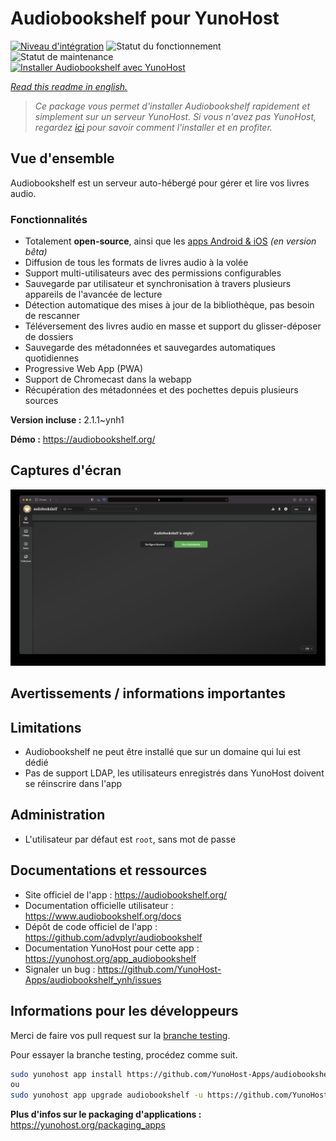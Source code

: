 <!--
N.B.: This README was automatically generated by https://github.com/YunoHost/apps/tree/master/tools/README-generator
It shall NOT be edited by hand.
-->

# Audiobookshelf pour YunoHost

[![Niveau d'intégration](https://dash.yunohost.org/integration/audiobookshelf.svg)](https://dash.yunohost.org/appci/app/audiobookshelf) ![Statut du fonctionnement](https://ci-apps.yunohost.org/ci/badges/audiobookshelf.status.svg) ![Statut de maintenance](https://ci-apps.yunohost.org/ci/badges/audiobookshelf.maintain.svg)  
[![Installer Audiobookshelf avec YunoHost](https://install-app.yunohost.org/install-with-yunohost.svg)](https://install-app.yunohost.org/?app=audiobookshelf)

*[Read this readme in english.](./README.md)*

> *Ce package vous permet d'installer Audiobookshelf rapidement et simplement sur un serveur YunoHost.
Si vous n'avez pas YunoHost, regardez [ici](https://yunohost.org/#/install) pour savoir comment l'installer et en profiter.*

## Vue d'ensemble

Audiobookshelf est un serveur auto-hébergé pour gérer et lire vos livres audio.

### Fonctionnalités

* Totalement **open-source**, ainsi que les [apps Android & iOS](https://github.com/advplyr/audiobookshelf-app) *(en version bêta)*
* Diffusion de tous les formats de livres audio à la volée
* Support multi-utilisateurs avec des permissions configurables
* Sauvegarde par utilisateur et synchronisation à travers plusieurs appareils de l'avancée de lecture
* Détection automatique des mises à jour de la bibliothèque, pas besoin de rescanner
* Téléversement des livres audio en masse et support du glisser-déposer de dossiers
* Sauvegarde des métadonnées et sauvegardes automatiques quotidiennes
* Progressive Web App (PWA)
* Support de Chromecast dans la webapp
* Récupération des métadonnées et des pochettes depuis plusieurs sources

**Version incluse :** 2.1.1~ynh1

**Démo :** https://audiobookshelf.org/

## Captures d'écran

![Capture d'écran de Audiobookshelf](./doc/screenshots/example.jpg)

## Avertissements / informations importantes

## Limitations

* Audiobookshelf ne peut être installé que sur un domaine qui lui est dédié
* Pas de support LDAP, les utilisateurs enregistrés dans YunoHost doivent se réinscrire dans l'app

## Administration

* L'utilisateur par défaut est `root`, sans mot de passe
## Documentations et ressources

* Site officiel de l'app : <https://audiobookshelf.org/>
* Documentation officielle utilisateur : <https://www.audiobookshelf.org/docs>
* Dépôt de code officiel de l'app : <https://github.com/advplyr/audiobookshelf>
* Documentation YunoHost pour cette app : <https://yunohost.org/app_audiobookshelf>
* Signaler un bug : <https://github.com/YunoHost-Apps/audiobookshelf_ynh/issues>

## Informations pour les développeurs

Merci de faire vos pull request sur la [branche testing](https://github.com/YunoHost-Apps/audiobookshelf_ynh/tree/testing).

Pour essayer la branche testing, procédez comme suit.

``` bash
sudo yunohost app install https://github.com/YunoHost-Apps/audiobookshelf_ynh/tree/testing --debug
ou
sudo yunohost app upgrade audiobookshelf -u https://github.com/YunoHost-Apps/audiobookshelf_ynh/tree/testing --debug
```

**Plus d'infos sur le packaging d'applications :** <https://yunohost.org/packaging_apps>
